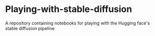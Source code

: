 # Playing-with-stable-diffusion
A repository containing notebooks for playing with the Hugging face's stable diffusion pipeline
